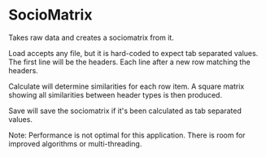 # SocioMatrix
Takes raw data and creates a sociomatrix from it.

Load accepts any file, but it is hard-coded to expect tab separated values. The first line will be the headers. Each line after a new row matching the headers.

Calculate will determine similarities for each row item. A square matrix showing all similarities between header types is then produced. 

Save will save the sociomatrix if it's been calculated as tab separated values.

Note: Performance is not optimal for this application. There is room for improved algorithms or multi-threading.